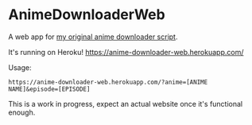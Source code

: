 # AnimeDownloaderWeb

A web app for [my original anime downloader script](https://github.com/anubiann00b/AnimeDownloader).

It's running on Heroku! https://anime-downloader-web.herokuapp.com/

Usage:
```
https://anime-downloader-web.herokuapp.com/?anime=[ANIME NAME]&episode=[EPISODE]
```

This is a work in progress, expect an actual website once it's functional enough.
